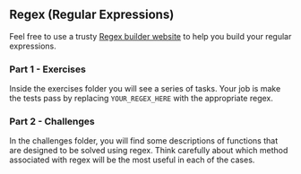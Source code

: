 ## Regex (Regular Expressions)

Feel free to use a trusty [Regex builder website](https://regexr.com/) to help you build your regular expressions.

### Part 1 - Exercises

Inside the exercises folder you will see a series of tasks. Your job is make the tests pass by replacing `YOUR_REGEX_HERE` with the appropriate regex.

### Part 2 - Challenges

In the challenges folder, you will find some descriptions of functions that are designed to be solved using regex. Think carefully about which method associated with regex will be the most useful in each of the cases.
